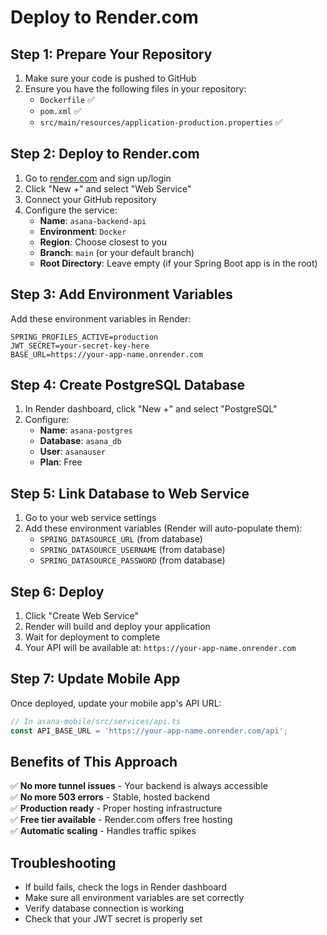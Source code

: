 # Deploy to Render.com

## Step 1: Prepare Your Repository

1. Make sure your code is pushed to GitHub
2. Ensure you have the following files in your repository:
   - `Dockerfile` ✅
   - `pom.xml` ✅
   - `src/main/resources/application-production.properties` ✅

## Step 2: Deploy to Render.com

1. Go to [render.com](https://render.com) and sign up/login
2. Click "New +" and select "Web Service"
3. Connect your GitHub repository
4. Configure the service:
   - **Name**: `asana-backend-api`
   - **Environment**: `Docker`
   - **Region**: Choose closest to you
   - **Branch**: `main` (or your default branch)
   - **Root Directory**: Leave empty (if your Spring Boot app is in the root)

## Step 3: Add Environment Variables

Add these environment variables in Render:

```
SPRING_PROFILES_ACTIVE=production
JWT_SECRET=your-secret-key-here
BASE_URL=https://your-app-name.onrender.com
```

## Step 4: Create PostgreSQL Database

1. In Render dashboard, click "New +" and select "PostgreSQL"
2. Configure:
   - **Name**: `asana-postgres`
   - **Database**: `asana_db`
   - **User**: `asanauser`
   - **Plan**: Free

## Step 5: Link Database to Web Service

1. Go to your web service settings
2. Add these environment variables (Render will auto-populate them):
   - `SPRING_DATASOURCE_URL` (from database)
   - `SPRING_DATASOURCE_USERNAME` (from database)
   - `SPRING_DATASOURCE_PASSWORD` (from database)

## Step 6: Deploy

1. Click "Create Web Service"
2. Render will build and deploy your application
3. Wait for deployment to complete
4. Your API will be available at: `https://your-app-name.onrender.com`

## Step 7: Update Mobile App

Once deployed, update your mobile app's API URL:

```typescript
// In asana-mobile/src/services/api.ts
const API_BASE_URL = 'https://your-app-name.onrender.com/api';
```

## Benefits of This Approach

✅ **No more tunnel issues** - Your backend is always accessible  
✅ **No more 503 errors** - Stable, hosted backend  
✅ **Production ready** - Proper hosting infrastructure  
✅ **Free tier available** - Render.com offers free hosting  
✅ **Automatic scaling** - Handles traffic spikes  

## Troubleshooting

- If build fails, check the logs in Render dashboard
- Make sure all environment variables are set correctly
- Verify database connection is working
- Check that your JWT secret is properly set 